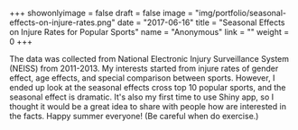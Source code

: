 +++
showonlyimage = false
draft = false
image = "img/portfolio/seasonal-effects-on-injure-rates.png"
date = "2017-06-16"
title = "Seasonal Effects on Injure Rates for Popular Sports"
name = "Anonymous"
link = ""
weight = 0
+++

The data was collected from National Electronic Injury Surveillance System (NEISS) from 2011-2013. My interests started from injure rates of gender effect, age effects, and special comparison between sports. However, I ended up look at the seasonal effects cross top 10 popular sports, and the seasonal effect is dramatic. It's also my first time to use Shiny app, so I thought it would be a great idea to share with people how are interested in the facts. Happy summer everyone! (Be careful when do exercise.)